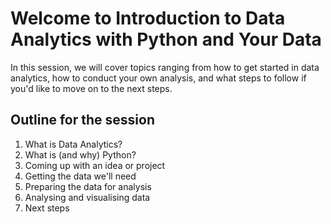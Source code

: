 # Welcome to Introduction to Data Analytics with Python and Your Data

In this session, we will cover topics ranging from how to get started in data analytics, how to conduct your own analysis, and what steps to follow if you'd like to move on to the next steps.

## Outline for the session

1. What is Data Analytics?
2. What is (and why) Python?
3. Coming up with an idea or project
4. Getting the data we'll need
5. Preparing the data for analysis
6. Analysing and visualising data
7. Next steps
